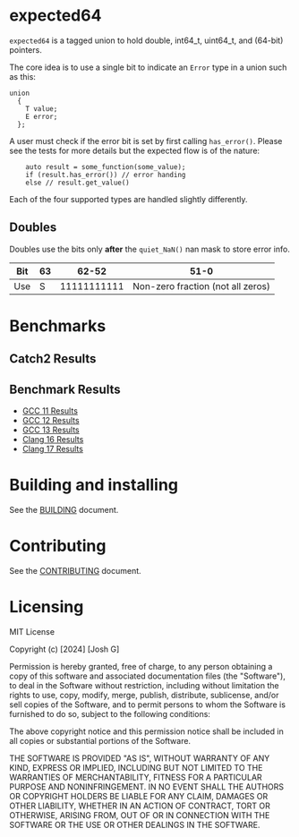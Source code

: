 # expected64

`expected64` is a tagged union to hold double, int64_t, uint64_t, and (64-bit) pointers.

The core idea is to use a single bit to indicate an `Error` type in a union such as this:

```
union
  {
    T value;
    E error;
  };
```

A user must check if the error bit is set by first calling `has_error()`. Please see the tests for more details but the expected flow is of the nature:

```
    auto result = some_function(some_value);
    if (result.has_error()) // error handing
    else // result.get_value()
```

Each of the four supported types are handled slightly differently.

## Doubles

Doubles use the bits only **after** the `quiet_NaN()` nan mask to store error info.

| Bit | 63  | 62-52       | 51-0                              |
| --- | --- | ----------- | --------------------------------- |
| Use | S   | 11111111111 | Non-zero fraction (not all zeros) |

# Benchmarks

## Catch2 Results

## Benchmark Results

- [GCC 11 Results](https://mispriced.github.io/expected64/benchmark-results-gcc-11/benchmark_results_gcc-11.html)
- [GCC 12 Results](https://mispriced.github.io/expected64/benchmark-results-gcc-12/benchmark_results_gcc-12.html)
- [GCC 13 Results](https://mispriced.github.io/expected64/benchmark-results-gcc-13/benchmark_results_gcc-13.html)
- [Clang 16 Results](https://mispriced.github.io/expected64/benchmark-results-clang-16/benchmark_results_clang-16.html)
- [Clang 17 Results](https://mispriced.github.io/expected64/benchmark-results-clang-17/benchmark_results_clang-17.html)

# Building and installing

See the [BUILDING](BUILDING.md) document.

# Contributing

See the [CONTRIBUTING](CONTRIBUTING.md) document.

# Licensing

MIT License

Copyright (c) [2024] [Josh G]

Permission is hereby granted, free of charge, to any person obtaining a copy
of this software and associated documentation files (the "Software"), to deal
in the Software without restriction, including without limitation the rights
to use, copy, modify, merge, publish, distribute, sublicense, and/or sell
copies of the Software, and to permit persons to whom the Software is
furnished to do so, subject to the following conditions:

The above copyright notice and this permission notice shall be included in all
copies or substantial portions of the Software.

THE SOFTWARE IS PROVIDED "AS IS", WITHOUT WARRANTY OF ANY KIND, EXPRESS OR
IMPLIED, INCLUDING BUT NOT LIMITED TO THE WARRANTIES OF MERCHANTABILITY,
FITNESS FOR A PARTICULAR PURPOSE AND NONINFRINGEMENT. IN NO EVENT SHALL THE
AUTHORS OR COPYRIGHT HOLDERS BE LIABLE FOR ANY CLAIM, DAMAGES OR OTHER
LIABILITY, WHETHER IN AN ACTION OF CONTRACT, TORT OR OTHERWISE, ARISING FROM,
OUT OF OR IN CONNECTION WITH THE SOFTWARE OR THE USE OR OTHER DEALINGS IN THE
SOFTWARE.
